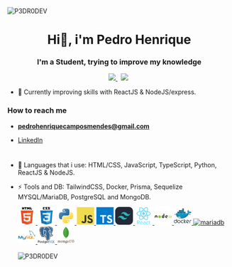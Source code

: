 <p align="left"> <img src="https://komarev.com/ghpvc/?username=P3DR0DEV&label=Profile%20views&color=0e75b6&style=flat" alt="P3DR0DEV" /> </p>
<h1 align="center">Hi👋, i'm Pedro Henrique</h1>
<h3 align="center">I'm a Student, trying to improve my knowledge</h3>

<p align="center"><a href="https://instagram.com/pedro_camposm" target="_blank">
    <img src="https://img.shields.io/badge/instagram-%23E4405F.svg?&style=for-the-badge&logo=instagram&logoColor=white" />        
  </a>&nbsp;
    <a href="https://twitter.com/esquilolo" target="_blank"><img src="https://img.shields.io/badge/Twitter-1DA1F2?style=for-the-badge&logo=twitter&logoColor=white" /></a>&nbsp;</p>

- 🤔 Currently improving skills with ReactJS & NodeJS/express.

<h3>How to reach me</h3>

- **pedrohenriquecamposmendes@gmail.com**
- <a href="https://www.linkedin.com/in/pedro-cmendes/">LinkedIn</a>
   <!--Logo Languages-->

  #

- 🔭 Languages that i use: HTML/CSS, JavaScript, TypeScript, Python, ReactJS & NodeJS.
- ⚡ Tools and DB: TailwindCSS, Docker, Prisma, Sequelize MYSQL/MariaDB, PostgreSQL and MongoDB.
  <p>
      <a href="https://www.w3.org/html/" target="_blank"> 
          <img src="https://raw.githubusercontent.com/devicons/devicon/master/icons/html5/html5-original-wordmark.svg" alt="html5" width="40" height="40"/> 
      </a>
      <a href="https://www.w3schools.com/css/" target="_blank">
          <img src="https://raw.githubusercontent.com/devicons/devicon/master/icons/css3/css3-original-wordmark.svg" alt="css3" width="40" height="40"/>
      </a>
      <a href="https://www.python.org" target="_blank"> 
          <img src="https://raw.githubusercontent.com/devicons/devicon/master/icons/python/python-original.svg" alt="python" width="40" height="40"/> 
      </a>
      <a href="https://www.ecma-international.org" target="_blank"> 
          <img src="https://raw.githubusercontent.com/devicons/devicon/master/icons/javascript/javascript-original.svg" alt="python" width="40" height="40"/> 
      </a> 
       <a href="https://www.typescriptlang.org">
          <img src="https://raw.githubusercontent.com/devicons/devicon/master/icons/typescript/typescript-original.svg" width="40"/>
      </a>
    <a href="https://tailwindcss.com" target="_blank">
          <img src="https://raw.githubusercontent.com/tandpfun/skill-icons/59059d9d1a2c092696dc66e00931cc1181a4ce1f/icons/TailwindCSS-Dark.svg" alt="tailwind" width="40" height="40"/>
      </a>
      <a href="https://reactjs.org/" target="_blank">
          <img src ="https://raw.githubusercontent.com/devicons/devicon/master/icons/react/react-original-wordmark.svg" width="40" alt="react-js logo" >
      </a> 
      <a href="https://nodejs.org/en/">
          <img src="https://raw.githubusercontent.com/devicons/devicon/master/icons/nodejs/nodejs-original-wordmark.svg" width="40" alt="node-js logo" >
      </a>
      <a href="https://www.docker.com/" target="_blank">
        <img src="https://raw.githubusercontent.com/devicons/devicon/master/icons/docker/docker-original-wordmark.svg" alt="docker" width="40" height="40" />
       </a>
       <a href="https://mariadb.org/" target="_blank">
        <img src="https://www.vectorlogo.zone/logos/mariadb/mariadb-icon.svg" alt="mariadb" width="40" height="40" />
       </a>
        <a href="https://www.mysql.com/" target="_blank">
            <img src="https://raw.githubusercontent.com/devicons/devicon/master/icons/mysql/mysql-original-wordmark.svg" alt="mysql" width="40" height="40" />
        </a>
        <a href="https://www.postgresql.org" target="_blank">
            <img src="https://raw.githubusercontent.com/devicons/devicon/master/icons/postgresql/postgresql-original-wordmark.svg" alt="Postgres" width="40" height="40" />
        </a>
        <a href="https://www.mongodb.com">
         <img src="https://raw.githubusercontent.com/devicons/devicon/master/icons/mongodb/mongodb-original-wordmark.svg" alt="mongodb" width="40" height="40" >
        </a>
  </p>
  <img align="center" width="29%" src="https://github-readme-stats.vercel.app/api/top-langs?username=p3dr0dev&show_icons=true&locale=en&layout=compact" alt="P3DR0DEV" />
  <!--
  **P3DR0DEV/P3DR0DEV** is a ✨ _special_ ✨ repository because its `README.md` (this file) appears on your GitHub profile.

Here are some ideas to get you started:

- 🔭 I’m currently working on ...
- 🌱 I’m currently learning ...
- 👯 I’m looking to collaborate on ...
- 🤔 I’m looking for help with ...
- 💬 Ask me about ...
- 📫 How to reach me: ...
- 😄 Pronouns: ...
- ⚡ Fun fact: ...
  -->
